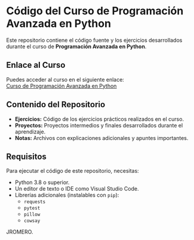 # Código del Curso de Programación Avanzada en Python

Este repositorio contiene el código fuente y los ejercicios desarrollados durante el curso de **Programación Avanzada en Python**.

## Enlace al Curso

Puedes acceder al curso en el siguiente enlace:  
[Curso de Programación Avanzada en Python](https://youtu.be/nLRL_NcnK-4?si=_r0sIB709bTsWD-4)

## Contenido del Repositorio

- **Ejercicios:** Código de los ejercicios prácticos realizados en el curso.
- **Proyectos:** Proyectos intermedios y finales desarrollados durante el aprendizaje.
- **Notas:** Archivos con explicaciones adicionales y apuntes importantes.

## Requisitos

Para ejecutar el código de este repositorio, necesitas:

- Python 3.8 o superior.
- Un editor de texto o IDE como Visual Studio Code.
- Librerías adicionales (instalables con `pip`):
  - `requests`
  - `pytest`
  - `pillow`
  - `cowsay`

JROMERO.
